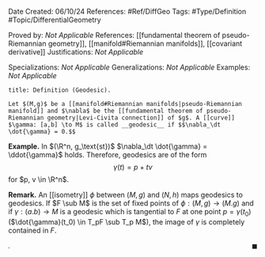 <div class="topSpace"></div>

Date Created: 06/10/24
References: #Ref/DiffGeo 
Tags: #Type/Definition #Topic/DifferentialGeometry 

Proved by: <i>Not Applicable</i>
References: [[fundamental theorem of pseudo-Riemannian geometry]], [[manifold#Riemannian manifolds]], [[covariant derivative]]
Justifications: <i>Not Applicable</i>

Specializations: <i>Not Applicable</i>
Generalizations: <i>Not Applicable</i>
Examples: <i>Not Applicable</i>

``` ad-Definition
title: Definition (Geodesic).

Let $(M,g)$ be a [[manifold#Riemannian manifolds|pseudo-Riemannian manifold]] and $\nabla$ be the [[fundamental theorem of pseudo-Riemannian geometry|Levi-Civita connection]] of $g$. A [[curve]] $\gamma: [a,b] \to M$ is called __geodesic__ if $$\nabla_\dt \dot{\gamma} = 0.$$

```

**Example.**
In $(\R^n, g_\text{st})$ $\nabla_\dt \dot{\gamma} = \ddot{\gamma}$ holds. Therefore, geodesics are of the form $$\gamma(t) = p + tv$$ for $p, v \in \R^n$.

**Remark.**
An [[isometry]] $\phi$ between $(M,g)$ and $(N,h)$ maps geodesics to geodesics. If $F \sub M$ is the set of fixed points of $\phi: (M,g) \to (M.g)$ and if $\gamma: (a.b) \to M$ is a geodesic which is tangential to $F$ at one point $p = \gamma(t_0)$ ($\dot{\gamma}(t_0) \in T_pF \sub T_p M$), the image of $\gamma$ is completely contained in $F$.

<i>.</i><span style="float:right;">$\blacksquare$</span>